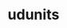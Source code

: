 ---
title: "udunits"
layout: cache
categories: [package, develop-2023-10-08]
meta: {"versions": ["2.2.28"], "compilers": ["cce@=15.0.1", "gcc@=11.4.0", "gcc@=9.4.0", "oneapi@=2023.2.1"], "oss": ["rhel8", "ubuntu20.04"], "platforms": ["linux"], "targets": ["aarch64", "ppc64le", "x86_64_v3", "zen4"], "stacks": ["e4s", "e4s-arm", "e4s-cray-rhel", "e4s-oneapi", "e4s-power", "root"], "num_specs": 5, "num_specs_by_stack": {"root": 5, "e4s-cray-rhel": 1, "e4s-arm": 1, "e4s-power": 1, "e4s": 1, "e4s-oneapi": 1}}
spec_details: [{"hash": "p26xgml4ibaxhia5e2suzan3opsmepxh", "compiler": "cce@=15.0.1", "versions": ["2.2.28"], "os": "rhel8", "platform": "linux", "target": "zen4", "variants": ["build_system=autotools", "+shared"], "stacks": ["root", "e4s-cray-rhel"], "size": "-", "tarball": "https://binaries.spack.io/releases/develop-2023-10-08/build_cache/linux-rhel8-zen4/cce-15.0.1/udunits-2.2.28/linux-rhel8-zen4-cce-15.0.1-udunits-2.2.28-p26xgml4ibaxhia5e2suzan3opsmepxh.spack"}, {"hash": "rwxf2pezyz4lu2wravyylhrgofdxnieo", "compiler": "gcc@=11.4.0", "versions": ["2.2.28"], "os": "ubuntu20.04", "platform": "linux", "target": "aarch64", "variants": ["build_system=autotools", "+shared"], "stacks": ["e4s-arm", "root"], "size": "-", "tarball": "https://binaries.spack.io/releases/develop-2023-10-08/build_cache/linux-ubuntu20.04-aarch64/gcc-11.4.0/udunits-2.2.28/linux-ubuntu20.04-aarch64-gcc-11.4.0-udunits-2.2.28-rwxf2pezyz4lu2wravyylhrgofdxnieo.spack"}, {"hash": "w32thp5fdke27yr7fuvwygfiu4dexhyk", "compiler": "gcc@=9.4.0", "versions": ["2.2.28"], "os": "ubuntu20.04", "platform": "linux", "target": "ppc64le", "variants": ["build_system=autotools", "+shared"], "stacks": ["root", "e4s-power"], "size": "-", "tarball": "https://binaries.spack.io/releases/develop-2023-10-08/build_cache/linux-ubuntu20.04-ppc64le/gcc-9.4.0/udunits-2.2.28/linux-ubuntu20.04-ppc64le-gcc-9.4.0-udunits-2.2.28-w32thp5fdke27yr7fuvwygfiu4dexhyk.spack"}, {"hash": "otdlnfozogmdo4dpqvbr2c6pro6lukq4", "compiler": "gcc@=11.4.0", "versions": ["2.2.28"], "os": "ubuntu20.04", "platform": "linux", "target": "x86_64_v3", "variants": ["build_system=autotools", "+shared"], "stacks": ["root", "e4s"], "size": "-", "tarball": "https://binaries.spack.io/releases/develop-2023-10-08/build_cache/linux-ubuntu20.04-x86_64_v3/gcc-11.4.0/udunits-2.2.28/linux-ubuntu20.04-x86_64_v3-gcc-11.4.0-udunits-2.2.28-otdlnfozogmdo4dpqvbr2c6pro6lukq4.spack"}, {"hash": "f7odcvilmahvkwbtypbzdpamsq7q4y2y", "compiler": "oneapi@=2023.2.1", "versions": ["2.2.28"], "os": "ubuntu20.04", "platform": "linux", "target": "x86_64_v3", "variants": ["build_system=autotools", "+shared"], "stacks": ["e4s-oneapi", "root"], "size": "-", "tarball": "https://binaries.spack.io/releases/develop-2023-10-08/build_cache/linux-ubuntu20.04-x86_64_v3/oneapi-2023.2.1/udunits-2.2.28/linux-ubuntu20.04-x86_64_v3-oneapi-2023.2.1-udunits-2.2.28-f7odcvilmahvkwbtypbzdpamsq7q4y2y.spack"}]
---
